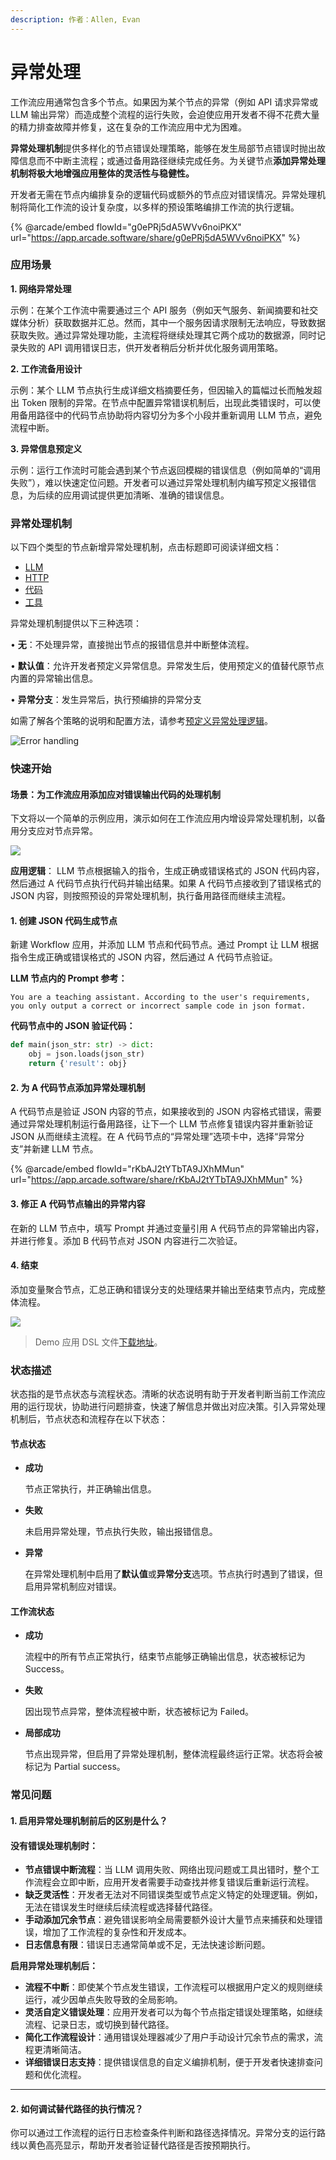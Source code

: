 ```yaml
---
description: 作者：Allen, Evan
---
```


# 异常处理

工作流应用通常包含多个节点。如果因为某个节点的异常（例如 API 请求异常或 LLM 输出异常）而造成整个流程的运行失败，会迫使应用开发者不得不花费大量的精力排查故障并修复，这在复杂的工作流应用中尤为困难。

**异常处理机制**提供多样化的节点错误处理策略，能够在发生局部节点错误时抛出故障信息而不中断主流程；或通过备用路径继续完成任务。为关键节点**添加异常处理机制将极大地增强应用整体的灵活性与稳健性。**

开发者无需在节点内编排复杂的逻辑代码或额外的节点应对错误情况。异常处理机制将简化工作流的设计复杂度，以多样的预设策略编排工作流的执行逻辑。

{% @arcade/embed flowId="g0ePRj5dA5WVv6noiPKX" url="https://app.arcade.software/share/g0ePRj5dA5WVv6noiPKX" %}

### 应用场景

**1. 网络异常处理**

示例：在某个工作流中需要通过三个 API 服务（例如天气服务、新闻摘要和社交媒体分析）获取数据并汇总。然而，其中一个服务因请求限制无法响应，导致数据获取失败。通过异常处理功能，主流程将继续处理其它两个成功的数据源，同时记录失败的 API 调用错误日志，供开发者稍后分析并优化服务调用策略。

**2. 工作流备用设计**

示例：某个 LLM 节点执行生成详细文档摘要任务，但因输入的篇幅过长而触发超出 Token 限制的异常。在节点中配置异常错误机制后，出现此类错误时，可以使用备用路径中的代码节点协助将内容切分为多个小段并重新调用 LLM 节点，避免流程中断。

**3. 异常信息预定义**

示例：运行工作流时可能会遇到某个节点返回模糊的错误信息（例如简单的“调用失败”），难以快速定位问题。开发者可以通过异常处理机制内编写预定义报错信息，为后续的应用调试提供更加清晰、准确的错误信息。

### 异常处理机制

以下四个类型的节点新增异常处理机制，点击标题即可阅读详细文档：

* [LLM](../node/llm.md)
* [HTTP](../node/http-request.md)
* [代码](../node/code.md)
* [工具](../node/tools.md)

异常处理机制提供以下三种选项：

• **无**：不处理异常，直接抛出节点的报错信息并中断整体流程。&#x20;

• **默认值**：允许开发者预定义异常信息。异常发生后，使用预定义的值替代原节点内置的异常输出信息。&#x20;

• **异常分支**：发生异常后，执行预编排的异常分支

如需了解各个策略的说明和配置方法，请参考[预定义异常处理逻辑](predefined-nodes-failure-logic.md)。

![Error handling](https://assets-docs.dify.ai/2024/12/6e2655949889d4d162945d840d698649.png)

### 快速开始

#### 场景：为工作流应用添加应对错误输出代码的处理机制

下文将以一个简单的示例应用，演示如何在工作流应用内增设异常处理机制，以备用分支应对节点异常。

![](https://assets-docs.dify.ai/2024/12/958326384d3b60a98246e9ff565c7ed3.png)

**应用逻辑**： LLM 节点根据输入的指令，生成正确或错误格式的 JSON 代码内容，然后通过 A 代码节点执行代码并输出结果。如果 A 代码节点接收到了错误格式的 JSON 内容，则按照预设的异常处理机制，执行备用路径而继续主流程。

#### 1. 创建 JSON 代码生成节点

新建 Workflow 应用，并添加 LLM 节点和代码节点。通过 Prompt 让 LLM 根据指令生成正确或错误格式的 JSON 内容，然后通过 A 代码节点验证。

**LLM 节点内的 Prompt 参考：**

```
You are a teaching assistant. According to the user's requirements, you only output a correct or incorrect sample code in json format.
```

**代码节点中的 JSON 验证代码：**

```python
def main(json_str: str) -> dict:
    obj = json.loads(json_str)
    return {'result': obj}
```

#### 2. 为 A 代码节点添加异常处理机制

A 代码节点是验证 JSON 内容的节点，如果接收到的 JSON 内容格式错误，需要通过异常处理机制运行备用路径，让下一个 LLM 节点修复错误内容并重新验证 JSON 从而继续主流程。在 A 代码节点的“异常处理”选项卡中，选择“异常分支”并新建 LLM 节点。

{% @arcade/embed flowId="rKbAJ2tYTbTA9JXhMMun" url="https://app.arcade.software/share/rKbAJ2tYTbTA9JXhMMun" %}

#### 3. 修正 A 代码节点输出的异常内容

在新的 LLM 节点中，填写 Prompt 并通过变量引用 A 代码节点的异常输出内容，并进行修复。添加 B 代码节点对 JSON 内容进行二次验证。

#### 4. 结束

添加变量聚合节点，汇总正确和错误分支的处理结果并输出至结束节点内，完成整体流程。

![](https://assets-docs.dify.ai/2024/12/059b5a814514cd9abe10f1f4077ed17f.png)

> Demo 应用 DSL 文件[下载地址](https://assets-docs.dify.ai/2024/12/087861aa20e06bb4f8a2bef7e7ae0522.yml)。

### 状态描述

状态指的是节点状态与流程状态。清晰的状态说明有助于开发者判断当前工作流应用的运行现状，协助进行问题排查，快速了解信息并做出对应决策。引入异常处理机制后，节点状态和流程存在以下状态：

#### **节点状态**

*   **成功**

    节点正常执行，并正确输出信息。
*   **失败**

    未启用异常处理，节点执行失败，输出报错信息。
*   **异常**

    在异常处理机制中启用了**默认值**或**异常分支**选项。节点执行时遇到了错误，但启用异常机制应对错误。

#### 工作流状态

*   **成功**

    流程中的所有节点正常执行，结束节点能够正确输出信息，状态被标记为 Success。
*   **失败**

    因出现节点异常，整体流程被中断，状态被标记为 Failed。
*   **局部成功**

    节点出现异常，但启用了异常处理机制，整体流程最终运行正常。状态将会被标记为 Partial success。

### 常见问题

#### 1. 启用异常处理机制前后的区别是什么？

#### **没有错误处理机制时：**&#x20;

* **节点错误中断流程**：当 LLM 调用失败、网络出现问题或工具出错时，整个工作流程会立即中断，应用开发者需要手动查找并修复错误后重新运行流程。&#x20;
* **缺乏灵活性**：开发者无法对不同错误类型或节点定义特定的处理逻辑。例如，无法在错误发生时继续后续流程或选择替代路径。&#x20;
* **手动添加冗余节点**：避免错误影响全局需要额外设计大量节点来捕获和处理错误，增加了工作流程的复杂性和开发成本。&#x20;
* **日志信息有限**：错误日志通常简单或不足，无法快速诊断问题。

**启用异常处理机制后：**&#x20;

* **流程不中断**：即使某个节点发生错误，工作流程可以根据用户定义的规则继续运行，减少因单点失败导致的全局影响。&#x20;
* **灵活自定义错误处理**：应用开发者可以为每个节点指定错误处理策略，如继续流程、记录日志，或切换到替代路径。&#x20;
* **简化工作流程设计**：通用错误处理器减少了用户手动设计冗余节点的需求，流程更清晰简洁。&#x20;
* **详细错误日志支持**：提供错误信息的自定义编排机制，便于开发者快速排查问题和优化流程。

***

#### 2. 如何调试替代路径的执行情况？

你可以通过工作流程的运行日志检查条件判断和路径选择情况。异常分支的运行路线以黄色高亮显示，帮助开发者验证替代路径是否按预期执行。
